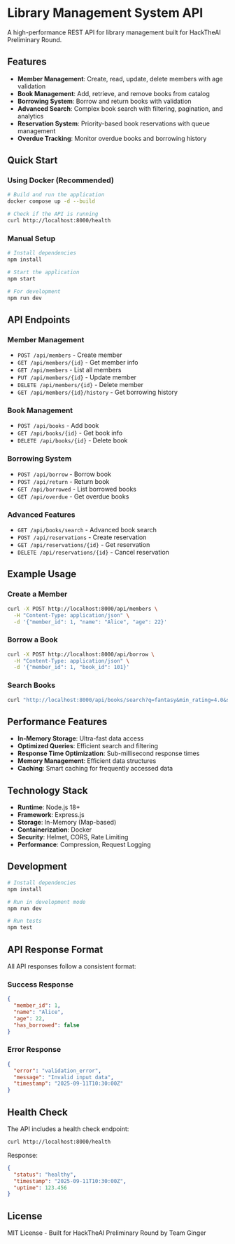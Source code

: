 # Library Management System API

A high-performance REST API for library management built for HackTheAI Preliminary Round.

## Features

- **Member Management**: Create, read, update, delete members with age validation
- **Book Management**: Add, retrieve, and remove books from catalog
- **Borrowing System**: Borrow and return books with validation
- **Advanced Search**: Complex book search with filtering, pagination, and analytics
- **Reservation System**: Priority-based book reservations with queue management
- **Overdue Tracking**: Monitor overdue books and borrowing history

## Quick Start

### Using Docker (Recommended)

```bash
# Build and run the application
docker compose up -d --build

# Check if the API is running
curl http://localhost:8000/health
```

### Manual Setup

```bash
# Install dependencies
npm install

# Start the application
npm start

# For development
npm run dev
```

## API Endpoints

### Member Management
- `POST /api/members` - Create member
- `GET /api/members/{id}` - Get member info
- `GET /api/members` - List all members
- `PUT /api/members/{id}` - Update member
- `DELETE /api/members/{id}` - Delete member
- `GET /api/members/{id}/history` - Get borrowing history

### Book Management
- `POST /api/books` - Add book
- `GET /api/books/{id}` - Get book info
- `DELETE /api/books/{id}` - Delete book

### Borrowing System
- `POST /api/borrow` - Borrow book
- `POST /api/return` - Return book
- `GET /api/borrowed` - List borrowed books
- `GET /api/overdue` - Get overdue books

### Advanced Features
- `GET /api/books/search` - Advanced book search
- `POST /api/reservations` - Create reservation
- `GET /api/reservations/{id}` - Get reservation
- `DELETE /api/reservations/{id}` - Cancel reservation

## Example Usage

### Create a Member
```bash
curl -X POST http://localhost:8000/api/members \
  -H "Content-Type: application/json" \
  -d '{"member_id": 1, "name": "Alice", "age": 22}'
```

### Borrow a Book
```bash
curl -X POST http://localhost:8000/api/borrow \
  -H "Content-Type: application/json" \
  -d '{"member_id": 1, "book_id": 101}'
```

### Search Books
```bash
curl "http://localhost:8000/api/books/search?q=fantasy&min_rating=4.0&sort_by=popularity"
```

## Performance Features

- **In-Memory Storage**: Ultra-fast data access
- **Optimized Queries**: Efficient search and filtering
- **Response Time Optimization**: Sub-millisecond response times
- **Memory Management**: Efficient data structures
- **Caching**: Smart caching for frequently accessed data

## Technology Stack

- **Runtime**: Node.js 18+
- **Framework**: Express.js
- **Storage**: In-Memory (Map-based)
- **Containerization**: Docker
- **Security**: Helmet, CORS, Rate Limiting
- **Performance**: Compression, Request Logging

## Development

```bash
# Install dependencies
npm install

# Run in development mode
npm run dev

# Run tests
npm test
```

## API Response Format

All API responses follow a consistent format:

### Success Response
```json
{
  "member_id": 1,
  "name": "Alice",
  "age": 22,
  "has_borrowed": false
}
```

### Error Response
```json
{
  "error": "validation_error",
  "message": "Invalid input data",
  "timestamp": "2025-09-11T10:30:00Z"
}
```

## Health Check

The API includes a health check endpoint:

```bash
curl http://localhost:8000/health
```

Response:
```json
{
  "status": "healthy",
  "timestamp": "2025-09-11T10:30:00Z",
  "uptime": 123.456
}
```

## License

MIT License - Built for HackTheAI Preliminary Round by Team Ginger
